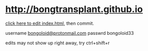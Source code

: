 # http://bongtransplant.github.io


[click here to edit index.html](https://github.com/bongtransplant/bongtransplant.github.io/edit/master/index.html), then commit.


username bongoloid@protonmail.com
passwrd bongoloid33


edits may not show up right away, try ctrl+shift+r
